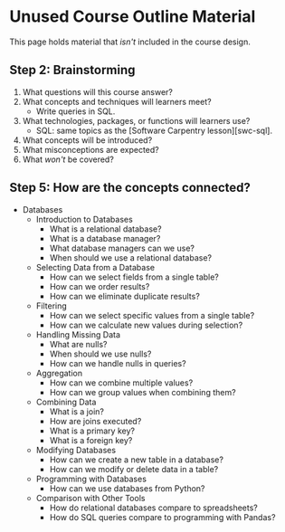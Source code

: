 # Unused Course Outline Material

This page holds material that *isn't* included in the course design.

## Step 2: Brainstorming

1. What questions will this course answer?
1. What concepts and techniques will learners meet?
   - Write queries in SQL.
1. What technologies, packages, or functions will learners use?
   - SQL: same topics as the [Software Carpentry lesson][swc-sql].
1. What concepts will be introduced?
1. What misconceptions are expected?
1. What *won't* be covered?

## Step 5: How are the concepts connected?

- Databases
  - Introduction to Databases
    - What is a relational database?
    - What is a database manager?
    - What database managers can we use?
    - When should we use a relational database?
  - Selecting Data from a Database
    - How can we select fields from a single table?
    - How can we order results?
    - How can we eliminate duplicate results?
  - Filtering
    - How can we select specific values from a single table?
    - How can we calculate new values during selection?
  - Handling Missing Data
    - What are nulls?
    - When should we use nulls?
    - How can we handle nulls in queries?
  - Aggregation
    - How can we combine multiple values?
    - How can we group values when combining them?
  - Combining Data
    - What is a join?
    - How are joins executed?
    - What is a primary key?
    - What is a foreign key?
  - Modifying Databases
    - How can we create a new table in a database?
    - How can we modify or delete data in a table?
  - Programming with Databases
    - How can we use databases from Python?
  - Comparison with Other Tools
    - How do relational databases compare to spreadsheets?
    - How do SQL queries compare to programming with Pandas?

